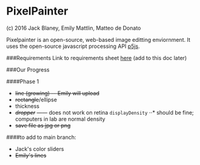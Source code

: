# PixelPainter
(c) 2016 Jack Blaney, Emily Mattlin, Matteo de Donato

Pixelpainter is an open-source, web-based image editting enviornment.
It uses the open-source javascript processing API [p5js](p5js.org).

###Requirements
Link to requirements sheet [here](https://trinityschoolnyc.myschoolapp.com/ftpimages/390/download/download_1789690.pdf)
(add to this doc later)

###Our Progress

####Phase 1
- ~~line (growing) -- Emily will upload~~
- ~~rectangle~~/ellipse
- thickness
- ~~*dropper*~~ —— does not work on retina `displayDensity` 
⋅⋅* should be fine; computers in lab are normal density 
- ~~save file as jpg or png~~

####to add to main branch:
- Jack's color sliders
- ~~Emily's lines~~

